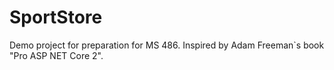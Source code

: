 # SportStore
Demo project for preparation for MS 486. Inspired by Adam Freeman`s book "Pro ASP NET Core 2".
